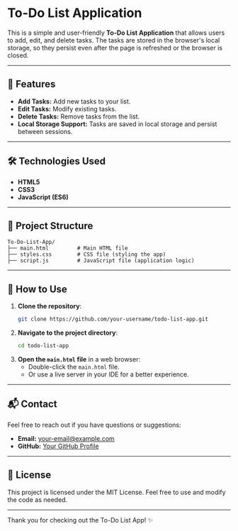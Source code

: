 # To-Do List Application

This is a simple and user-friendly **To-Do List Application** that allows users to add, edit, and delete tasks. The tasks are stored in the browser's local storage, so they persist even after the page is refreshed or the browser is closed.

---

## 🌟 Features
- **Add Tasks:** Add new tasks to your list.
- **Edit Tasks:** Modify existing tasks.
- **Delete Tasks:** Remove tasks from the list.
- **Local Storage Support:** Tasks are saved in local storage and persist between sessions.

---

## 🛠️ Technologies Used
- **HTML5**
- **CSS3**
- **JavaScript (ES6)**

---

## 📂 Project Structure
```plaintext
To-Do-List-App/
├── main.html         # Main HTML file
├── styles.css        # CSS file (styling the app)
├── script.js         # JavaScript file (application logic)
```

---

## 🚀 How to Use
1. **Clone the repository**:
   ```bash
   git clone https://github.com/your-username/todo-list-app.git
   ```
2. **Navigate to the project directory**:
   ```bash
   cd todo-list-app
   ```
3. **Open the `main.html` file** in a web browser:
   - Double-click the `main.html` file.
   - Or use a live server in your IDE for a better experience.

---

## 📬 Contact
Feel free to reach out if you have questions or suggestions:
- **Email:** [your-email@example.com](mailto:your-email@example.com)
- **GitHub:** [Your GitHub Profile](https://github.com/your-username)

---

## 📝 License
This project is licensed under the MIT License. Feel free to use and modify the code as needed.

---

Thank you for checking out the To-Do List App! ✨

